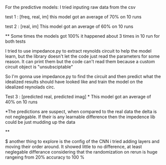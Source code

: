 For the predictive models:
I tried inputing raw data from the csv

test 1 : [freq,  real,  im]
this model got an average of 70% on 10 runs

test 2 : [real,  im]
This model got an average of 60% on 10 runs

** Some times the models got 100% it happened about 3 times in 10 run for both tests 

I tried to use impedance.py to extract reynolds circuit to help the model learn, but the library doesn't let the code just read the parameters for some reason.
It can print them but the code can't read them because a custom circuit object is "unsubsciptable"

So I'm gonna use impedance.py to find the circuit and then predict what the idealized results should have looked like and train the model on the idealized reynolads circ.

Test 3 : [predicted real, predicted imag] * 
This model got an average of 40% on 10 runs

*The predictions are suspect, when compared to the real data the delta is not neglegable. If their is any learnable difference then the impedence lib could be just mudding up the data  


**


$ another thing to explore is the config of the CNN i tried adding layers and moving their order around. It showed little to no difference, at least neglegable differance considering that the randomization on rerun is huge rangeing from 20% accuracy to 100 % 

